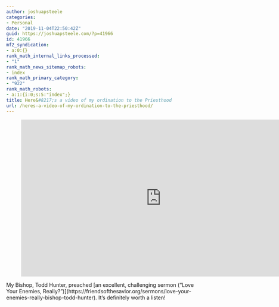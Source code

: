 ```yaml
---
author: joshuapsteele
categories:
- Personal
date: "2019-11-04T22:50:42Z"
guid: https://joshuapsteele.com/?p=41966
id: 41966
mf2_syndication:
- a:0:{}
rank_math_internal_links_processed:
- "1"
rank_math_news_sitemap_robots:
- index
rank_math_primary_category:
- "922"
rank_math_robots:
- a:1:{i:0;s:5:"index";}
title: Here&#8217;s a video of my ordination to the Priesthood
url: /heres-a-video-of-my-ordination-to-the-priesthood/
---
```


<figure class="wp-block-embed-youtube wp-block-embed is-type-video is-provider-youtube wp-embed-aspect-16-9 wp-has-aspect-ratio"><div class="wp-block-embed__wrapper"><iframe allow="accelerometer; autoplay; clipboard-write; encrypted-media; gyroscope; picture-in-picture" allowfullscreen="" frameborder="0" height="422" loading="lazy" src="https://www.youtube.com/embed/nfRMqjhNhzs?feature=oembed" title="Church of the Savior Ordination Service (2019-11-02)" width="750"></iframe></div></figure>My Bishop, Todd Hunter, preached [an excellent, challenging sermon (“Love Your Enemies, Really?”)](https://friendsofthesavior.org/sermons/love-your-enemies-really-bishop-todd-hunter). It’s definitely worth a listen!